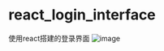 # react_login_interface
使用react搭建的登录界面
![image](https://github.com/ZVMAGL3/react_login_interface/assets/91333821/1444d028-2e67-471e-b45d-b2f39f84a118)
